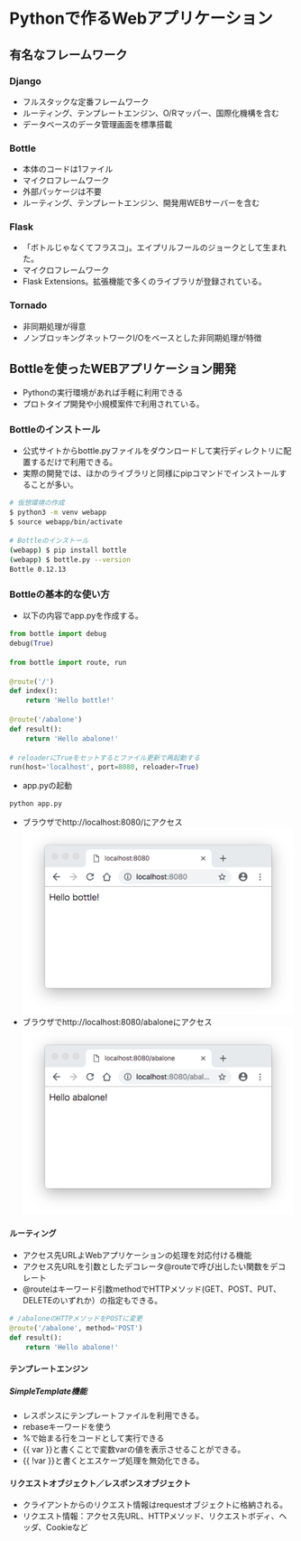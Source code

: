 # Pythonで作るWebアプリケーション
## 有名なフレームワーク
### Django
- フルスタックな定番フレームワーク
- ルーティング、テンプレートエンジン、O/Rマッパー、国際化機構を含む
- データベースのデータ管理画面を標準搭載
### Bottle
- 本体のコードは1ファイル
- マイクロフレームワーク
- 外部パッケージは不要
- ルーティング、テンプレートエンジン、開発用WEBサーバーを含む
### Flask
- 「ボトルじゃなくてフラスコ」。エイプリルフールのジョークとして生まれた。
- マイクロフレームワーク
- Flask Extensions。拡張機能で多くのライブラリが登録されている。
### Tornado
- 非同期処理が得意
- ノンブロッキングネットワークI/Oをベースとした非同期処理が特徴

## Bottleを使ったWEBアプリケーション開発
- Pythonの実行環境があれば手軽に利用できる
- プロトタイプ開発や小規模案件で利用されている。
### Bottleのインストール
- 公式サイトからbottle.pyファイルをダウンロードして実行ディレクトリに配置するだけで利用できる。
- 実際の開発では、ほかのライブラリと同様にpipコマンドでインストールすることが多い。
```sh
# 仮想環境の作成
$ python3 -m venv webapp
$ source webapp/bin/activate

# Bottleのインストール
(webapp) $ pip install bottle
(webapp) $ bottle.py --version
Bottle 0.12.13
```
### Bottleの基本的な使い方
- 以下の内容でapp.pyを作成する。
```py
from bottle import debug
debug(True)

from bottle import route, run

@route('/')
def index():
    return 'Hello bottle!'

@route('/abalone')
def result():
    return 'Hello abalone!'

# reloaderにTrueをセットするとファイル更新で再起動する
run(host='localhost', port=8080, reloader=True)
```
- app.pyの起動
```sh
python app.py
```
- ブラウザでhttp://localhost:8080/にアクセス
![Hello bottle](./hello_bottle.png "√")
- ブラウザでhttp://localhost:8080/abaloneにアクセス
![Hello abalone](./hello_abalone.png "√")

#### ルーティング
- アクセス先URLよWebアプリケーションの処理を対応付ける機能
- アクセス先URLを引数としたデコレータ@routeで呼び出したい関数をデコレート
- @routeはキーワード引数methodでHTTPメソッド(GET、POST、PUT、DELETEのいずれか）の指定もできる。
```py
# /abaloneのHTTPメソッドをPOSTに変更
@route('/abalone', method='POST')
def result():
    return 'Hello abalone!'
```

#### テンプレートエンジン
##### SimpleTemplate機能
- レスポンスにテンプレートファイルを利用できる。
- rebaseキーワードを使う
- %で始まる行をコードとして実行できる
- {{ var }}と書くことで変数varの値を表示させることができる。
- {{ !var }}と書くとエスケープ処理を無効化できる。

#### リクエストオブジェクト／レスポンスオブジェクト
- クライアントからのリクエスト情報はrequestオブジェクトに格納される。
- リクエスト情報：アクセス先URL、HTTPメソッド、リクエストボディ、ヘッダ、Cookieなど
